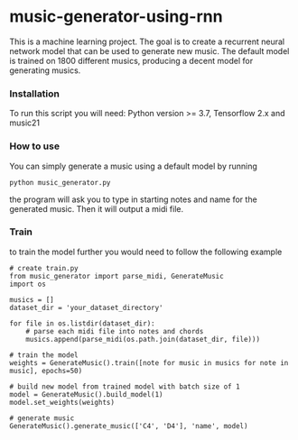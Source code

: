 # music-generator-using-rnn
This is a machine learning project. The goal is to create a recurrent neural network model that can be used to generate new music. The default model is trained on 1800 different musics, producing a decent model for generating musics.

### Installation
To run this script you will need:
Python version >= 3.7, Tensorflow 2.x and music21

### How to use
You can simply generate a music using a default model by running
```
python music_generator.py
```
the program will ask you to type in starting notes and name for the generated music. Then it will output a midi file.

### Train
to train the model further you would need to follow the following example
```
# create train.py
from music_generator import parse_midi, GenerateMusic
import os

musics = []
dataset_dir = 'your_dataset_directory'

for file in os.listdir(dataset_dir):
    # parse each midi file into notes and chords
    musics.append(parse_midi(os.path.join(dataset_dir, file)))

# train the model
weights = GenerateMusic().train([note for music in musics for note in music], epochs=50)

# build new model from trained model with batch size of 1
model = GenerateMusic().build_model(1)
model.set_weights(weights)

# generate music
GenerateMusic().generate_music(['C4', 'D4'], 'name', model)
```
